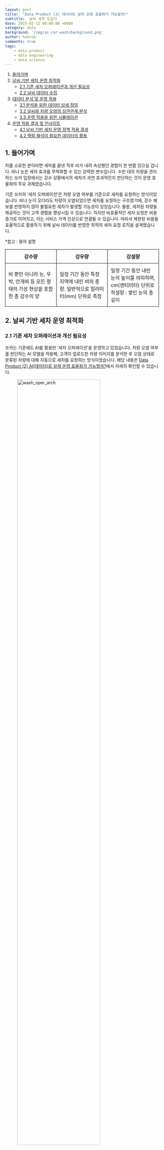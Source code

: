 ```yaml
---
layout: post
title:  "Data Product (3) 데이터로 실제 운영 효율화가 가능할까?"
subtitle:  날씨 세차 도입기
date: 2025-02-12 00:00:00 +0900
category: data
background: '/img/ai-car-wash/background.png' 
author: hatnim
comments: true
tags:
    - data product
    - data engineering
    - data science
---
```


1. [들어가며](#1-들어가며)
2. [날씨 기반 세차 운영 최적화](#2-날씨-기반-세차-운영-최적화)
   - [2.1 기존 세차 오퍼레이션과 개선 필요성](#21-기존-세차-오퍼레이션과-개선-필요성)
   - [2.2 날씨 데이터 수집](#22-날씨-데이터-수집)
3. [데이터 분석 및 운영 적용](#3-데이터-분석-및-운영-적용)
   - [3.1 분석을 위한 데이터 상세 정의](#31-분석을-위한-데이터-상세-정의)
   - [3.2 날씨와 차량 오염의 상관관계 분석](#32-날씨와-차량-오염의-상관관계-분석)
   - [3.3 운영 적용을 위한 시뮬레이션](#33-운영-적용을-위한-시뮬레이션)
4. [운영 적용 결과 및 인사이트](#4-운영-적용-결과-및-인사이트)
   - [4.1 날씨 기반 세차 운영 정책 적용 결과](#41-날씨-기반-세차-운영-정책-적용-결과)
   - [4.2 맥락 해석이 필요한 데이터의 활용](#42-맥락-해석이-필요한-데이터의-활용)


## 1. 들어가며

차를 소유한 분이라면 세차를 끝낸 직후 비가 내려 속상했던 경험이 한 번쯤 있으실 겁니다. 비나 눈은 세차 효과를 무력화할 수 있는 강력한 변수입니다. 수만 대의 차량을 관리하는 쏘카 입장에서는 강수 상황에서의 세차가 과연 효과적인지 판단하는 것이 운영 효율화의 주요 과제였습니다.

기존 쏘카의 ‘세차 오퍼레이션’은 차량 오염 여부를 기준으로 세차를 요청하는 방식이었습니다. 비나 눈이 오더라도 차량이 오염되었으면 세차를 요청하는 구조였기에, 강수 예보를 반영하지 않아 불필요한 세차가 발생할 가능성이 있었습니다. 물론, 세차된 차량을 제공하는 것이 고객 경험을 향상시킬 수 있습니다. 하지만 비효율적인 세차 요청은 비용 증가로 이어지고, 이는 서비스 가격 인상으로 연결될 수 있습니다. 따라서 제한된 비용을 효율적으로 활용하기 위해 날씨 데이터를 반영한 최적의 세차 요청 로직을 설계했습니다.

*참고 : 용어 설명

| 강수량 | 강우량 | 강설량 |
| --- | --- | --- |
| 비 뿐만 아니라 눈, 우박, 안개비 등 모든 형태의 기상 현상을 포함한 총 강수의 양 | 일정 기간 동안 특정 지역에 내린 비의 총량. 일반적으로 밀리미터(mm) 단위로 측정 | 일정 기간 동안 내린 눈의 높이를 의미하며, cm(센티미터) 단위로 <br> 적설량 : 쌓인 눈의 총 깊이


<style>
  table {
    width: 100%;
    border-collapse: collapse;
  }
  th, td {
    width: 33.33%;
    border: 1px solid black;
    padding: 10px;
  }
</style>

## 2. 날씨 기반 세차 운영 최적화

### 2.1 기존 세차 오퍼레이션과 개선 필요성

쏘카는 기존에도 AI를 활용한 ‘세차 오퍼레이션’을 운영하고 있었습니다. 차량 오염 여부를 판단하는 AI 모델을 적용해, 고객이 업로드한 차량 이미지를 분석한 후 오염 상태로 분류된 차량에 대해 자동으로 세차를 요청하는 방식이었습니다. 해당 내용은 [Data Product (2) AI(데이터)로 실제 운영 효율화가 가능할까?](https://tech.socarcorp.kr/data/2024/03/11/ai-car-wash.html)에서 자세히 확인할 수 있습니다. 

<figure >
  <img src="/img/2025-02-12-weather-wash/세차_아키텍처.png" alt="wash_oper_arch" style="width: 80%; height: auto;">
  <p style='text-align: center; color: #646f7c;'>‘세차 오퍼레이션’ 아키텍쳐</p>
</figure>


하지만 기존 방식은 날씨 요인을 고려하지 않아 불필요한 세차 요청이 발생하는 문제가 있었습니다. 현장에서 비나 눈이 차량 오염에 미치는 영향에 대한 경험적 인식은 있었지만, 이를 정량적으로 분석해 운영 정책으로 반영한 사례는 없었습니다. 세차 최적화를 위해 강수 예보를 반영하면 운영 비용 절감이 가능할 것으로 기대되었고, 날씨와 차량 오염 간의 관계를 검증하여 이를 반영하는 것이 핵심 목표였습니다.

### 2.2 날씨 데이터 수집

날씨 데이터를 활용하여 운영 프로세스를 개선하려면, 단순한 실험적 분석이 아니라 안정적이고 주기적인 데이터 수집과 정제가 필수적입니다. 기존에도 기상청 API를 통해 날씨 데이터를 적재했지만, 데이터 적재 실패가 빈번했고 원인 분석도 어려웠습니다. 이는 외부 데이터 자체의 문제뿐만 아니라, 급하게 요구되는 특정 데이터만 단편적으로 적재한 결과 데이터 관리가 체계적이지 않았기 때문입니다.

이를 해결하기 위해 데이터 사용자들과 논의하여, 활용 목적에 맞춰 데이터셋을 재구성하고 ‘단기 예보’ 데이터를 중심으로 날씨 데이터를 정리했습니다. 이후 데이터 엔지니어링팀이 다양한 적재 방식을 시도하며 안정적인 적재 환경을 구축했습니다.

## 3. 데이터 분석 및 운영 적용

### 3.1 분석을 위한 데이터 상세 정의

날씨 데이터는 직관적으로 이해하기 쉬우나, 실제 운영 적용을 위해서는 명확한 기준이 필요합니다. 예를 들어 ‘비가 온다’는 정보도 개인이 우산을 챙길지 결정하는 것과 야구 경기가 취소될지를 판단하는 맥락에서는 서로 다른 기준이 적용됩니다.

또한, 날씨 정보는 행정구역 단위로 제공되지만, 실제 기상 현상은 행정 경계를 따르지 않기에 ‘서울의 날씨’가 서울 내 모든 차량에 동일하게 적용된다고 볼 수 없습니다. 따라서 데이터 활용 목적에 맞춰 최적의 기준을 설정해야 합니다. 운영 단위가 너무 넓으면 날씨의 영향을 제대로 반영하기 어렵고, 너무 좁으면 관리 부담이 커지기 때문입니다.

`우리가 알고있는 ‘서울 날씨’는 실제로는 '중구 을지로'의 날씨입니다.`
![날씨_지도.png](/img/2025-02-12-weather-wash/날씨_지도.png) 

`요즘 같이 국지성 호우가 잦아지는 환경에서는 지역을 구분하는 기준이 더욱 고민되었습니다.`
![날씨_하늘.png](/img/2025-02-12-weather-wash/날씨_하늘.png)

결론적으로 날씨 데이터를 세차 요청 로직에 적용하기 위해, 전국의 종관기상관측소(ASOS)를 기준으로 특정 시점의 차량 위치와 가장 가까운 기상관측소의 데이터를 연결하는 방식을 채택했습니다. 기상 상태를 대표하는 지역 단위의 선정이 쉽지 않고 또 전국 각지의 행정구역의 경계를 그대로 위치 정보로 변환하여, 이를 차량의 위치 정보와 결합하는 것은 매우 방대한 데이터 처리를 필요로 하기 때문입니다. 차량과 가장 가까운 지점의 기상 정보를 반영하는 방식은 이러한 문제를 해결하면서도 차량과 가장 가까운 지점의 기상 정보를 반영하는 데 가장 합리적이라고 판단했습니다.
<figure style="display: flex; justify-content: center; gap: 10px;">
  <img src="/img/2025-02-12-weather-wash/날씨_한반도_왼.png" alt="날씨_한반도_왼" style="width: 50%; height: auto;">
  <img src="/img/2025-02-12-weather-wash/날씨_한반도_오.png" alt="날씨_한반도_오" style="width: 50%; height: auto;">
</figure>

`종관기상관측소(ASOS) 기준으로 반경 최대 32km이내의 차량 추출해 적용한다면 데이터가 누락되는 구간없이 차와 날씨를 연결할 수 있다고 판단했습니다.`

### 3.2 날씨와 차량 오염의 상관관계 분석

날씨가 차량 오염에 미치는 영향을 검증하기 위해, 강수량과 차량 오염도를 비교하는 분석을 진행했습니다. 분석에 있어 큰 고민은 강수량을 누적값으로 볼지, 특정 시간대의 값으로 볼지, 그리고 강수의 영향을 받는 시간 범위를 어떻게 설정할지였습니다.

단순히 하루 총 강수량을 기준으로 하면 특정 시간대의 집중 호우 영향을 놓칠 수 있고, 반대로 특정 시간대만 고려하면 지속적인 강수 효과를 반영하기 어렵습니다. 이를 해결하기 위해 강수량의 누적값과 시간당 최대값을 비교하며 차량 오염 변화를 분석한 결과, 시간당 최대 강수량이 차량 오염을 활용하는 것이 가장 적절하다는 결론을 내렸습니다.

이에 따라 날씨와 차량을 연결하는데 아래와 같은 기준을 설정했습니다.

- **‘비를 맞았다’의 정의**
    - 가장 가까운 종관기상관측소 기준, 하루 중 시간당 강우량이 3mm 이상인 지역에 ±2시간 이내 존재한 차량
- **‘눈을 맞았다’의 정의**
    - 가장 가까운 종관기상관측소 기준, 하루 중 시간당 적설량이 1cm 이상인 지역에 ±2시간 이내 존재한 차량

이 기준을 통해 강수량이 차량 오염에 미치는 실질적인 영향을 반영할 수 있었습니다. 분석 결과, 눈을 맞은 차량은 오염될 확률이 높아 세차 요청 로직을 유지하는 것이 타당했습니다. 반면, **강우량이 일정 수준 이상일 경우, 차량이 외부 존에 있는 경우 차량 외관이 자연적으로 세척되는 경향이 나타났으며, 이에 따라 해당 차량의 세차 요청을 보류하는 것이 운영적으로 더 효율적이라는 결론을 도출했습니다.** 


`'비를 맞은' 차량은 외관이 세척되는 효과가 있어, 세차 필요 여부를 다시 고려하게 됐습니다.`
![비_맞은_차량.png](/img/2025-02-12-weather-wash/비_맞은_차량.png) 

 `‘눈을 맞은' 차량은 오염되는 경향이 있어, 기존 오염 판단에 따라 그대로 세차를 요청할 필요가 있었습니다.`
![눈맞은차.jpg](/img/2025-02-12-weather-wash/눈맞은차.jpg)

### 3.3 운영 적용을 위한 시뮬레이션

**관측치와 예측치의 비교**

분석 결과를 운영에 반영하기 위해서는, 다시 관측된 강수량 데이터가 아니라 예측치인 일기 예보 데이터를 활용하는 방식으로 로직을 최적화해야 했습니다. 오늘 세차를 요청할지 말지는 예보를 기준으로 사전에 판단되어야 하기 때문입니다. 

먼저 기존 ‘세차 오퍼레이션’의 운영 시점에 맞춰, 새벽 5시에 업데이트된 단기 예보를 기준으로 당일 6시~23시의 강수량과 강수 확률을 활용하는 방식이 가장 적절하다고 판단했습니다.

**단기 예보**

| **예보 기간** | **발표 주기**                                    | **내용** |
| --- |----------------------------------------------| --- |
| 발표 시점으로부터 3일 이내 | 하루 8회 <br> (02, 05, 08, 11, 14, 17, 20, 23시) | 정시 기온, 최고·최저기온, 강수형태, 강수확률, 강수량, 적설, 하늘상태, 풍향, 풍속, 습도, 파고 등 12개 요소를 1시간 단위로 제공 |

앞선 분석을 통해 시간당 3mm 이상의 강수량이 차량 오염에 영향을 미친다는 기준을 설정했지만, 실제 운영에서 활용하기 위해서는 더 정밀한 조건이 필요했습니다. 이에 따라 시간당 강수량(Nmm)과 강수 확률(N%)을 조정하며, 관측된 날씨 데이터와 예측된 데이터가 얼마나 일치하는지 검토했습니다. 또한, 단순히 예측 정확도를 확인하는 것을 넘어 각 기준에 따라 세차 요청을 보류할 경우 실제 운영 비용 절감 효과가 얼마나 발생하는지도 확인했습니다. 이 분석을 통해 예측 정확도와 기대 효과 규모의 최적점이 되는 시간당 강수량(Nmm)과 강수 확률(N%)을 정의했습니다.

**운영 적용을 위한 시뮬레이션**

추가로 실제 운영에 반영하기 전, 새로운 정책 적용이 세차 요청 프로세스에 미치는 영향을 정량적으로 검토할 필요가 있었습니다. 특히, 연속적인 강수 이벤트로 인해 세차 요청이 한꺼번에 몰리는 현상이 발생하는지 확인하는 것이 중요했습니다.

비가 오는 동안 세차 요청을 지연시키고, 날씨가 맑아지면 기 발행된 세차 요청을 수행하는 방식으로 시뮬레이션을 진행했습니다.

![운영_시뮬레이션.png](/img/2025-02-12-weather-wash/운영_시뮬레이션.png) 

이를 전국 데이터를 기반으로 비가 자주 내린 한 달 동안 적용한 결과, 강수 예보를 반영했을 때 세차 요청 건수가 감소하는 효과가 명확히 확인되었습니다. 또한, 강수 종료 후 요청이 한꺼번에 몰려 운영 부담이 커지는 현상은 발생하지 않았습니다**.** 이는 세차 요청이 매일 모든 차량에 대해 발생하지 않고, 기존에도 처리되지 않은 요청이 반복적으로 발생하는 구조 때문인 것으로 파악했습니다.

![운영_시뮬레이션2.png](/img/2025-02-12-weather-wash/운영_시뮬레이션2.png) 

## 4. 운영 적용 결과 및 인사이트

### 4.1 날씨 기반 세차 운영 정책 적용 결과

최종적으로, 새벽 5시 기준 업데이트된 단기 예보 데이터를 기반으로 당일 6시~23시의 시간별 강수량과 강수 확률이 특정 기준을 초과하는 경우, 해당 지역의 차량 외부 세차 요청을 보류하는 로직을 추가했습니다. 이 로직은 1년 이상 안정적으로 운영되었으며, 기존 운영 조건들보다 운영 효율화에 강력한 영향을 미치는 변수로 확인되었습니다. 또한, 이를 통한 비용 절감 효과 역시 확인할 수 있었습니다.

### 4.2 맥락 해석이 필요한 데이터의 활용

비 오는 날 세차가 비효율적이라는 것은 상식처럼 여겨집니다. 그러나 이를 데이터 기반 의사결정으로 전환하려면, 직관적인 개념을 데이터로 해석할 수 있는 기준을 설정하고, 이를 정량적으로 검증하는 과정이 필요합니다.

날씨 데이터와 차량 위치 데이터는 개별적으로는 정형화된 정보지만, 실제 세차 운영 의사결정에 활용하려면 여러 변수를 종합적으 고려하는 맥락적 해석이 필요합니다. 예를 들어, ‘오늘 서울에 비가 온다’는 단순한 정보처럼 보이지만, 이를 유의미한 기준으로 변환하려면 강수량, 강수 확률, 지역별 차이, 시간대 등 다양한 요소를 함께 고려해야 합니다. 본 프로젝트에서는 이러한 복합적인 변수를 통합하여 의사결정 기준을 수립하고, 이를 바탕으로 정형화된 결과를 도출하는 것이 핵심이었습니다. 이를 통해 내부 이해관계자들과 공감대를 형성하고, 운영에 실질적으로 적용할 수 있도록 설득력을 높였습니다.

또한, 데이터 기반으로 문제를 구조화했기 때문에 적용 이후에도 지속적인 개선이 가능했습니다. 새로운 정보가 추가되거나 전략적 의사결정이 필요할 때, 설정한 기준을 조정하여 예상되는 영향을 평가하고 최적의 결정을 내릴 수 있었습니다. 단순한 데이터 분석에 그치는 것이 아니라, 이를 실제 운영에 적용하고 목표하는 결과를 도출할 수 있는지 검증하는 과정까지 포함하는 것이 중요했습니다.

이처럼 현실의 문제를 데이터로 해결하려면, 단순한 데이터 수집과 분석을 넘어 다양한 변수를 고려하여 의미를 해석하고 설득력 있는 기준을 마련해야 합니다. 또한, 이를 바탕으로 최적화된 의사결정 체계를 구축하는 것이 필수적임을 다시 한번 확인할 수 있었습니다.